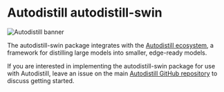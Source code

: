 
# Autodistill autodistill-swin

![Autodistill banner](https://raw.githubusercontent.com/autodistill/autodistill/main/docs/assets/banner.png)

The autodistill-swin package integrates with the [Autodistill ecosystem](https://autodistill.com), a framework for distilling large models into smaller, edge-ready models.

If you are interested in implementing the autodistill-swin package for use with Autodistill, leave an issue on the main [Autodistill GitHub repository](https://github.com/autodistill/autodistill) to discuss getting started.
    